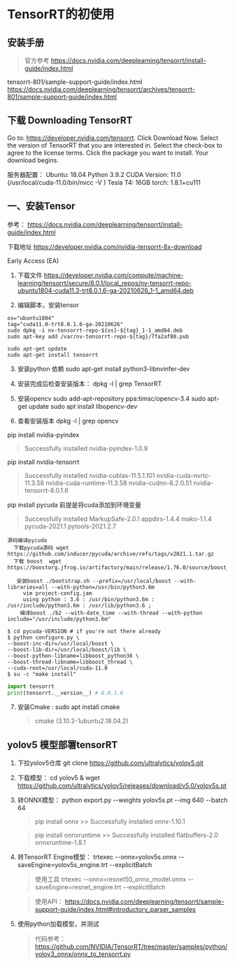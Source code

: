 # TensorRT的初使用

## 安装手册

> 官方参考 https://docs.nvidia.com/deeplearning/tensorrt/install-guide/index.html

tensorrt-801/sample-support-guide/index.html
https://docs.nvidia.com/deeplearning/tensorrt/archives/tensorrt-801/sample-support-guide/index.html


## 下载 Downloading TensorRT 
   Go to: https://developer.nvidia.com/tensorrt.
   Click Download Now.
   Select the version of TensorRT that you are interested in.
   Select the check-box to agree to the license terms.
   Click the package you want to install. Your download begins.
   
服务器配置：
Ubuntu: 18.04
Python 3.9.2
CUDA Version: 11.0  (/usr/local/cuda-11.0/bin/nvcc -V )
Tesla T4: 16GB
torch:  1.8.1+cu111

## 一、安装Tensor

参考： https://docs.nvidia.com/deeplearning/tensorrt/install-guide/index.html

下载地址 https://developer.nvidia.com/nvidia-tensorrt-8x-download

Early Access (EA) 

1. 下载文件 https://developer.nvidia.com/compute/machine-learning/tensorrt/secure/8.0.1/local_repos/nv-tensorrt-repo-ubuntu1804-cuda11.3-trt8.0.1.6-ga-20210626_1-1_amd64.deb

2. 编辑脚本，安装tensor

```
os="ubuntu1804"
tag="cuda11.0-trt8.0.1.6-ga-20210626"
sudo dpkg -i nv-tensorrt-repo-${os}-${tag}_1-1_amd64.deb
sudo apt-key add /var/nv-tensorrt-repo-${tag}/7fa2af80.pub

sudo apt-get update
sudo apt-get install tensorrt
```

3. 安装python 依赖
 sudo apt-get install python3-libnvinfer-dev

4. 安装完成后检查安装版本：  dpkg -l | grep TensorRT

5. 安装opencv
   sudo add-apt-repository ppa:timsc/opencv-3.4
   sudo apt-get update
   sudo apt install libopencv-dev

6. 查看安装版本
   dpkg -l | grep opencv

pip install nvidia-pyindex
 > Successfully installed nvidia-pyindex-1.0.9

pip install  nvidia-tensorrt
 > Successfully installed nvidia-cublas-11.5.1.101 nvidia-cuda-nvrtc-11.3.58 nvidia-cuda-runtime-11.3.58 nvidia-cudnn-8.2.0.51 nvidia-tensorrt-8.0.1.6

pip install pycuda 前提是将cuda添加到环境变量
 > Successfully installed MarkupSafe-2.0.1 appdirs-1.4.4 mako-1.1.4 pycuda-2021.1 pytools-2021.2.7
 
``` 
源码编译pycuda 
  下载pycuda源码 wget https://github.com/inducer/pycuda/archive/refs/tags/v2021.1.tar.gz
  下载 boost  wget https://boostorg.jfrog.io/artifactory/main/release/1.76.0/source/boost_1_76_0.tar.gz

   安装boost ./bootstrap.sh --prefix=/usr/local/boost --with-libraries=all --with-python=/usr/bin/python3.6m
     vim project-config.jam
     using python : 3.6 : /usr/bin/python3.6m : /usr/include/python3.6m : /usr/lib/python3.6 ;
    编译boost ./b2 --with-date_time --with-thread --with-python include="/usr/include/python3.6m"

$ cd pycuda-VERSION # if you're not there already
$ python configure.py \
--boost-inc-dir=/usr/local/boost \
--boost-lib-dir=/usr/local/boost/lib \
--boost-python-libname=libboost_python36 \
--boost-thread-libname=libboost_thread \
--cuda-root=/usr/local/cuda-11.0
$ su -c "make install"

```


```python
import tensorrt
print(tensorrt.__version__) # 8.0.1.6
```

7. 安装Cmake : sudo apt install cmake
   > cmake (3.10.2-1ubuntu2.18.04.2)
   

## yolov5 模型部署tensorRT

1. 下拉yolov5仓库 git clone https://github.com/ultralytics/yolov5.git    
   
2. 下载模型： cd yolov5 & wget https://github.com/ultralytics/yolov5/releases/download/v5.0/yolov5s.pt
   
3. 转ONNX模型： python export.py --weights yolov5s.pt --img 640 --batch 64

   > pip install onnx >> Successfully installed onnx-1.10.1

   >  pip install onnxruntime  >> Successfully installed flatbuffers-2.0 onnxruntime-1.8.1
   > 
   
4. 转TensorRT Engine模型： trtexec --onnx=yolov5s.onnx --saveEngine=yolov5s_engine.trt  --explicitBatch
   > 使用工具 trtexec --onnx=resnet50_onnx_model.onnx --saveEngine=resnet_engine.trt  --explicitBatch
   
   > 使用API： https://docs.nvidia.com/deeplearning/tensorrt/sample-support-guide/index.html#introductory_parser_samples
   
5. 使用python加载模型，并测试
   > 代码参考： https://github.com/NVIDIA/TensorRT/tree/master/samples/python/yolov3_onnx/onnx_to_tensorrt.py

